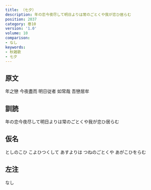 ```yaml
---
title: （七夕）
description: 年の恋今夜尽して明日よりは常のごとくや我が恋ひ居らむ
position: 2037
category: 巻10
version: '1.0'
volume: 10
comparison:
- なし
keywords:
- 秋雑歌
- 七夕
---
```


## 原文

年之戀 今夜盡而 明日従者 如常哉 吾戀居牟

## 訓読

年の恋今夜尽して明日よりは常のごとくや我が恋ひ居らむ

## 仮名

としのこひ こよひつくして あすよりは つねのごとくや あがこひをらむ

## 左注

なし
